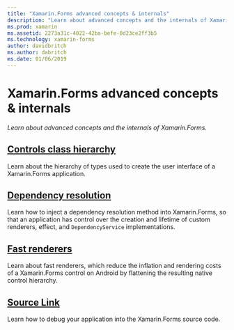 ```yaml
---
title: "Xamarin.Forms advanced concepts & internals"
description: "Learn about advanced concepts and the internals of Xamarin.Forms."
ms.prod: xamarin
ms.assetid: 2273a31c-4022-42ba-befe-0d23ce2ff3b5
ms.technology: xamarin-forms
author: davidbritch
ms.author: dabritch
ms.date: 01/06/2019
---
```


# Xamarin.Forms advanced concepts & internals

_Learn about advanced concepts and the internals of Xamarin.Forms._

## [Controls class hierarchy](class-hierarchy.md)

Learn about the hierarchy of types used to create the user interface of a Xamarin.Forms application.

## [Dependency resolution](dependency-resolution.md)

Learn how to inject a dependency resolution method into Xamarin.Forms, so that an application has control over the creation and lifetime of custom renderers, effect, and `DependencyService` implementations.

## [Fast renderers](fast-renderers.md)

Learn about fast renderers, which reduce the inflation and rendering costs of a Xamarin.Forms control on Android by flattening the resulting native control hierarchy.

## [Source Link](sourcelink.md)

Learn how to debug your application into the Xamarin.Forms source code.
